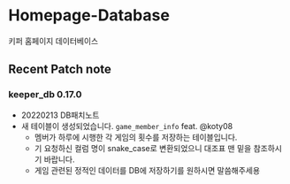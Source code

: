 

# Homepage-Database

키퍼 홈페이지 데이터베이스

## Recent Patch note
### keeper_db 0.17.0
- 20220213 DB패치노트
- 새 테이블이 생성되었습니다. `game_member_info` feat. @koty08 
    - 멤버가 하루에 시행한 각 게임의 횟수를 저장하는 테이블입니다.
    - 기 요청하신 컬럼 명이 snake_case로 변환되었으니 대조표 맨 밑을 참조하시기 바랍니다.
    - 게임 관련된 정적인 데이터를 DB에 저장하기를 원하시면 말씀해주세용